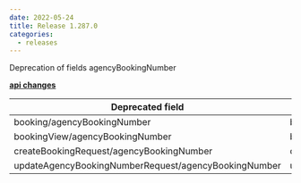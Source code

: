 ```yaml
---
date: 2022-05-24
title: Release 1.287.0
categories:
  - releases
---
```

Deprecation of fields agencyBookingNumber

**<u>api changes</u>**

| Deprecated field                                     | Substitute                                                 |
|------------------------------------------------------|------------------------------------------------------------|
| booking/agencyBookingNumber                          | booking/agencyBookingReference                             |
| bookingView/agencyBookingNumber                      | bookingView/agencyBookingReference                         |
| createBookingRequest/agencyBookingNumber             | createBookingRequest/agencyBookingReference                |
| updateAgencyBookingNumberRequest/agencyBookingNumber | updateAgencyBookingReferenceRequest/agencyBookingReference |
